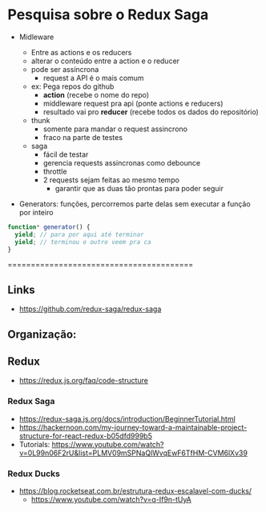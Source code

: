 # Pesquisa sobre o Redux Saga

- Midleware

  - Entre as actions e os reducers
  - alterar o conteúdo entre a action e o reducer
  - pode ser assíncrona
    - request a API é o mais comum
  - ex: Pega repos do github
    - **action** (recebe o nome do repo)
    - middleware request pra api (ponte actions e reducers)
    - resultado vai pro **reducer** (recebe todos os dados do repositório)
  - thunk
    - somente para mandar o request assincrono
    - fraco na parte de testes
  - saga
    - fácil de testar
    - gerencia requests assincronas como debounce
    - throttle
    - 2 requests sejam feitas ao mesmo tempo
      - garantir que as duas tão prontas para poder seguir

- Generators: funções, percorremos parte delas sem executar a função por inteiro

```js
function* generator() {
  yield; // para por aqui até terminar
  yield; // terminou o outro veem pra ca
}
```

========================================

## Links

- https://github.com/redux-saga/redux-saga

## Organização:

## Redux

- https://redux.js.org/faq/code-structure

### Redux Saga

- https://redux-saga.js.org/docs/introduction/BeginnerTutorial.html
- https://hackernoon.com/my-journey-toward-a-maintainable-project-structure-for-react-redux-b05dfd999b5
- Tutorials: https://www.youtube.com/watch?v=0L99n06F2rU&list=PLMV09mSPNaQlWvqEwF6TfHM-CVM6lXv39

### Redux Ducks

- https://blog.rocketseat.com.br/estrutura-redux-escalavel-com-ducks/
  - https://www.youtube.com/watch?v=q-If9n-tUyA
